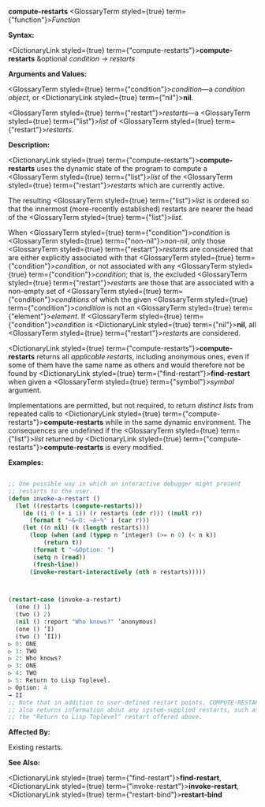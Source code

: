 **compute-restarts** <GlossaryTerm styled={true} term={"function"}><i>Function</i></GlossaryTerm> 



**Syntax:** 



<DictionaryLink styled={true} term={"compute-restarts"}><b>compute-restarts</b></DictionaryLink> &amp;optional *condition → restarts* 



**Arguments and Values:** 



<GlossaryTerm styled={true} term={"condition"}><i>condition</i></GlossaryTerm>—a *condition object*, or <DictionaryLink styled={true} term={"nil"}><b>nil</b></DictionaryLink>. 



<GlossaryTerm styled={true} term={"restart"}><i>restarts</i></GlossaryTerm>—a <GlossaryTerm styled={true} term={"list"}><i>list</i></GlossaryTerm> of <GlossaryTerm styled={true} term={"restart"}><i>restarts</i></GlossaryTerm>. 



**Description:** 



<DictionaryLink styled={true} term={"compute-restarts"}><b>compute-restarts</b></DictionaryLink> uses the dynamic state of the program to compute a <GlossaryTerm styled={true} term={"list"}><i>list</i></GlossaryTerm> of the <GlossaryTerm styled={true} term={"restart"}><i>restarts</i></GlossaryTerm> which are currently active. 



The resulting <GlossaryTerm styled={true} term={"list"}><i>list</i></GlossaryTerm> is ordered so that the innermost (more-recently established) restarts are nearer the head of the <GlossaryTerm styled={true} term={"list"}><i>list</i></GlossaryTerm>. 



When <GlossaryTerm styled={true} term={"condition"}><i>condition</i></GlossaryTerm> is <GlossaryTerm styled={true} term={"non-nil"}><i>non-nil</i></GlossaryTerm>, only those <GlossaryTerm styled={true} term={"restart"}><i>restarts</i></GlossaryTerm> are considered that are either explicitly associated with that <GlossaryTerm styled={true} term={"condition"}><i>condition</i></GlossaryTerm>, or not associated with any <GlossaryTerm styled={true} term={"condition"}><i>condition</i></GlossaryTerm>; that is, the excluded <GlossaryTerm styled={true} term={"restart"}><i>restarts</i></GlossaryTerm> are those that are associated with a non-empty set of <GlossaryTerm styled={true} term={"condition"}><i>conditions</i></GlossaryTerm> of which the given <GlossaryTerm styled={true} term={"condition"}><i>condition</i></GlossaryTerm> is not an <GlossaryTerm styled={true} term={"element"}><i>element</i></GlossaryTerm>. If <GlossaryTerm styled={true} term={"condition"}><i>condition</i></GlossaryTerm> is <DictionaryLink styled={true} term={"nil"}><b>nil</b></DictionaryLink>, all <GlossaryTerm styled={true} term={"restart"}><i>restarts</i></GlossaryTerm> are considered. 



<DictionaryLink styled={true} term={"compute-restarts"}><b>compute-restarts</b></DictionaryLink> returns all *applicable restarts*, including anonymous ones, even if some of them have the same name as others and would therefore not be found by <DictionaryLink styled={true} term={"find-restart"}><b>find-restart</b></DictionaryLink> when given a <GlossaryTerm styled={true} term={"symbol"}><i>symbol</i></GlossaryTerm> argument. 



Implementations are permitted, but not required, to return *distinct lists* from repeated calls to <DictionaryLink styled={true} term={"compute-restarts"}><b>compute-restarts</b></DictionaryLink> while in the same dynamic environment. The consequences are undefined if the <GlossaryTerm styled={true} term={"list"}><i>list</i></GlossaryTerm> returned by <DictionaryLink styled={true} term={"compute-restarts"}><b>compute-restarts</b></DictionaryLink> is every modified. 



**Examples:**
```lisp

;; One possible way in which an interactive debugger might present 
;; restarts to the user. 
(defun invoke-a-restart () 
  (let ((restarts (compute-restarts))) 
    (do ((i 0 (+ i 1)) (r restarts (cdr r))) ((null r)) 
      (format t "~&~D: ~A~%" i (car r))) 
    (let ((n nil) (k (length restarts))) 
      (loop (when (and (typep n ’integer) (>= n 0) (< n k)) 
	      (return t)) 
       (format t "~&Option: ") 
       (setq n (read)) 
       (fresh-line)) 
      (invoke-restart-interactively (nth n restarts))))) 



(restart-case (invoke-a-restart) 
  (one () 1) 
  (two () 2) 
  (nil () :report "Who knows?" ’anonymous) 
  (one () ’I) 
  (two () ’II)) 
▷ 0: ONE 
▷ 1: TWO 
▷ 2: Who knows? 
▷ 3: ONE 
▷ 4: TWO 
▷ 5: Return to Lisp Toplevel. 
▷ Option: 4 
→ II 
;; Note that in addition to user-defined restart points, COMPUTE-RESTARTS 
;; also returns information about any system-supplied restarts, such as 
;; the "Return to Lisp Toplevel" restart offered above. 

```
**Affected By:** 



Existing restarts. 



**See Also:** 



<DictionaryLink styled={true} term={"find-restart"}><b>find-restart</b></DictionaryLink>, <DictionaryLink styled={true} term={"invoke-restart"}><b>invoke-restart</b></DictionaryLink>, <DictionaryLink styled={true} term={"restart-bind"}><b>restart-bind</b></DictionaryLink> 



